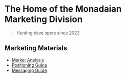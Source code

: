 # The Home of the Monadaian Marketing Division

> Hunting developers since 2023

## Marketing Materials

- [Market Analysis](https://docs.google.com/presentation/d/1k3CQOYY6d0SGtE9saqOBIQX9hNeqGwtz/edit)
- [Positioning Guide](https://docs.google.com/presentation/d/19ibf13GQ91OOa9KknMQ9KdD0b3lzhjZh/edit)
- [Messaging Guide](https://docs.google.com/document/d/1SMY7JRw1j43Ld7PQ6lEg7tn5FYrAHF3PcuvJ6YPuZf4/edit)
